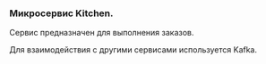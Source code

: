 ### Микросервис Kitchen.

Сервис предназначен для выполнения заказов.

Для взаимодействия с другими сервисами используется Kafka.
